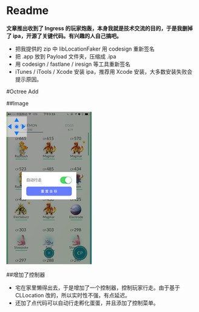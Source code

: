 # Readme

__文章推出收到了 Ingress 的玩家炮轰，本身我就是技术交流的目的，于是我删掉了 ipa，开源了关键代码。有兴趣的人自己搞吧。__

- 把我提供的 zip 中 libLocationFaker 用 codesign 重新签名
- 把 .app 放到 Payload 文件夹，压缩成 .ipa
- 用 codesign / fastlane / iresign 等工具重新签名
- iTunes / iTools / Xcode 安装 ipa，推荐用 Xcode 安装，大多数安装失败会提示原因。

#Octree Add

##Image

![image](./image/image.png)

##增加了控制器

- 宅在家里懒得出去，于是增加了一个控制器，控制玩家行走。由于基于 CLLocation 改的，所以实时性不强，有点延迟。
- 还加了点代码可以自动行走孵化蛋蛋，并且添加了控制菜单。
